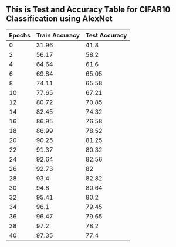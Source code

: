 ## This is Test and Accuracy Table for CIFAR10 Classification using AlexNet 
| Epochs |Train Accuracy  | Test Accuracy|
|--|--|--|
0 | 31.96|41.8
2|56.17|58.2
4|64.64|61.6
6|69.84|65.05
8|74.11|65.58
10|77.65|67.21
12|80.72|70.85
14|82.45|74.32
16|86.95|76.58
18|86.99|78.52
20|90.25|81.25
22|91.37|80.32
24|92.64|82.56
26|92.73|82
28|93.4|82.82
30|94.8|80.64
32|95.41|80.2
34|96.1|79.45
36|96.47|79.65
38|97.2|78.2
40|97.35|77.4

